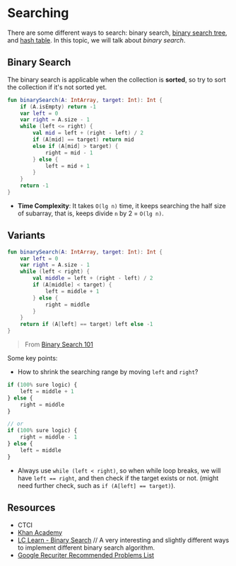 # Searching
There are some different ways to search: binary search, [binary search tree](../topics/tree.md#binary-search-tree), and [hash table](../topics/hash-table.md). In this topic, we will talk about *binary search*.

## Binary Search
The binary search is applicable when the collection is **sorted**, so try to sort the collection if it's not sorted yet.

```kotlin
fun binarySearch(A: IntArray, target: Int): Int {
    if (A.isEmpty) return -1
    var left = 0
    var right = A.size - 1
    while (left <= right) {
        val mid = left + (right - left) / 2
        if (A[mid] == target) return mid
        else if (A[mid] > target) {
            right = mid - 1
        } else {
            left = mid + 1
        }
    }
    return -1
}
```

* **Time Complexity**: It takes `O(lg n)` time, it keeps searching the half size of subarray, that is, keeps divide `n` by 2 = `O(lg n)`.

## Variants
```kotlin
fun binarySearch(A: IntArray, target: Int): Int {
    var left = 0
    var right = A.size - 1
    while (left < right) {
        val middle = left + (right - left) / 2
        if (A[middle] < target) {
            left = middle + 1
        } else {
            right = middle
        }
    }
    return if (A[left] == target) left else -1
}
```

> From [Binary Search 101](https://leetcode.com/problems/binary-search/solutions/423162/Binary-Search-101-The-Ultimate-Binary-Search-Handbook/)

Some key points:

* How to shrink the searching range by moving `left` and `right`? 
```js
if (100% sure logic) {
    left = middle + 1
} else {
    right = middle
}

// or
if (100% sure logic) {
    right = middle - 1
} else {
    left = middle
}
```

* Always use `while (left < right)`, so when while loop breaks, we will have `left == right`, and then check if the target exists or not. (might need further check, such as `if (A[left] == target)`).

## Resources
- CTCI
- [Khan Academy](https://www.khanacademy.org/computing/computer-science/algorithms/binary-search/a/binary-search)
- [LC Learn - Binary Search](https://leetcode.com/explore/learn/card/binary-search/) // A very interesting and slightly different ways to implement different binary search algorithm.
- [Google Recuriter Recommended Problems List](https://turingplanet.org/2020/09/18/leetcode_planning_list/#Binary_Search)